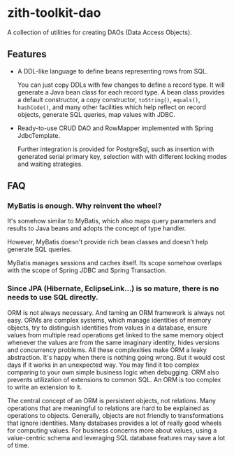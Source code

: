 zith-toolkit-dao
====

A collection of utilities for creating DAOs (Data Access Objects).

Features
----

 - A DDL-like language to define beans representing rows from SQL.
 
   You can just copy DDLs with few changes to define a record type. It will generate a Java bean class for each record
   type. A bean class provides a default constructor, a copy constructor, `toString()`, `equals()`, `hashCode()`, and
   many other facilities which help reflect on record objects, generate SQL queries, map values with JDBC.

 - Ready-to-use CRUD DAO and RowMapper implemented with Spring JdbcTemplate.

   Further integration is provided for PostgreSql, such as insertion with generated serial primary key, selection with
   with different locking modes and waiting strategies.

FAQ
----

### MyBatis is enough. Why reinvent the wheel?

It's somehow similar to MyBatis, which also maps query parameters and results to Java beans and adopts the concept of
type handler.

However, MyBatis doesn't provide rich bean classes and doesn't help generate SQL queries.

MyBatis manages sessions and caches itself. Its scope somehow overlaps with the scope of Spring JDBC and Spring
Transaction.

### Since JPA (Hibernate, EclipseLink...) is so mature, there is no needs to use SQL directly.

ORM is not always necessary. And taming an ORM framework is always not easy. ORMs are complex systems, which manage
identities of memory objects, try to distinguish identities from values in a database, ensure values from multiple
read operations get linked to the same memory object whenever the values are from the same imaginary identity, hides
versions and concurrency problems. All these complexities make ORM a leaky abstraction. It's happy when there is
nothing going wrong. But it would cost days if it works in an unexpected way. You may find it too complex comparing to
your own simple business logic when debugging. ORM also prevents utilization of extensions to common SQL. An ORM is too
complex to write an extension to it.

The central concept of an ORM is persistent objects, not relations. Many operations that are meaningful to relations
are hard to be explained as operations to objects. Generally, objects are not friendly to transformations that ignore
identities. Many databases provides a lot of really good wheels for computing values. For
business concerns more about values, using a value-centric schema and leveraging SQL database features may save a lot of
time.